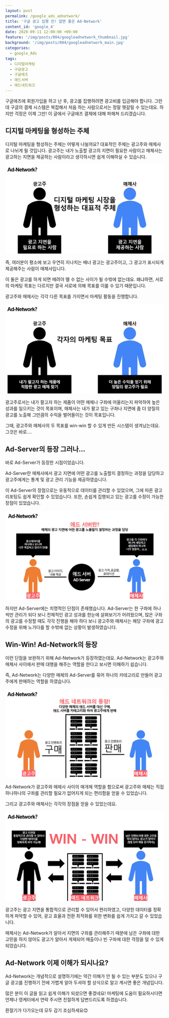 ```yaml
---
layout: post
permalink: /google_ads_adnetwork/
title: '구글 광고 집행 전! 알면 좋은 Ad-Network'
content_id: 'google_4'
date: 2020-09-11 12:00:00 +09:00
feature: '/img/posts/004/googleadnetwork_thumbnail.jpg'
background: '/img/posts/004/googleadnetwork_main.jpg'
categories:  
  - google_Ads
tags:
  - 디지털마케팅
  - 구글광고
  - 구글애즈
  - 애드서버
  - 애드네트워크
---
```


구글애즈에 회원가입을 하고 난 후, 광고를 집행하려면 광고비를 입금해야 합니다. 그런데 구글의 결제 시스템은 복잡해서 처음 하는 사람으로서는 정말 헷갈릴 수 있는데요. 하지만 걱정은 이제 그만! 이 글에서 구글애즈 결제에 대해 파헤쳐 드리겠습니다.

## **디지털 마케팅을 형성하는 주체** ##

디지털 마케팅을 형성하는 주체는 어떻게 나뉠까요? 대표적인 주체는 광고주와 매체사로 나뉘게 될 것입니다. 광고주는 내가 노출할 광고의 지면이 필요한 사람이고 매체사는 광고하는 지면을 제공하는 사람이라고 생각하시면 쉽게 이해하실 수 있습니다. 

![구글광고 이미지](/img/posts/004/001.jpg)

즉, 여러분이 평소에 보고 우연히 지나치는 배너 광고는 광고주이고, 그 광고가 표시되게 제공해주는 사람이 매체사입니다.

이 둘은 광고를 하게 되면 떼려야 뗄 수 없는 사이가 될 수밖에 없는데요. 왜냐하면, 서로의 마케팅 목표는 다르지만 결국 서로에 의해 목표를 이룰 수 있기 때문입니다.

광고주와 매체사는 각각 다른 목표를 가지면서 마케팅 활동을 진행합니다.

![구글광고 이미지](/img/posts/004/002.jpg)

광고주로서는 내가 팔고자 하는 제품이 어떤 매체나 구좌에 어울리는지 파악하여 높은 성과를 일으키는 것이 목표이며, 매체사는 내가 팔고 있는 구좌나 지면에 좀 더 양질의 광고를 노출해 그만큼의 수익을 벌어들이는 것이 목표입니다.

그때, 광고주와 매체사의 두 목표를 win-win 할 수 있게 만든 시스템이 생겨났는데요. 그것은 바로….

## **Ad-Server의 등장 그러나…** ##

바로 Ad-Server가 등장한 시점이었습니다.

Ad-Server란 매체사에서 광고 지면에 어떤 광고를 노출할지 결정하는 과정을 담당하고 광고주에게는 통계 및 광고 관리 기능을 제공하였습니다.

이 Ad-Server의 장점으로는 유동적으로 데이터를 관리할 수 있었으며, 그에 따른 광고 리포팅도 쉽게 확인할 수 있었습니다. 또한, 손쉽게 집행되고 있는 광고를 수정이 가능한 장점이 있었습니다. 

![구글광고 이미지](/img/posts/004/003.jpg)

하지만 Ad-Server에는 치명적인 단점이 존재했습니다. Ad-Server는 한 구좌에 하나씩만 관리가 되다 보니 전체적인 광고 성과를 한눈에 살펴보기가 어려웠으며, 많은 구좌의 광고를 수정할 때도 각각 진행을 해야 하다 보니 광고주와 매체사는 해당 구좌에 광고 수정을 위해 노가다를 할 수밖에 없는 상황이 발생하였습니다.

## **Win-Win! Ad-Network의 등장** ##

이런 단점을 보완하기 위해 Ad-Network가 등장하였는데요. Ad-Network는 광고주와 매체사 사이에서 판매 대행을 해주는 역할을 한다고 보시면 이해하기 쉽습니다.

즉, Ad-Network는 다양한 매체의 Ad-Server를 묶어 하나의 카테고리로 만들어 광고주에게 판매하는 역할을 하였습니다.

![구글광고 이미지](/img/posts/004/004.jpg)

Ad-Network가 광고주와 매체사 사이의 매개체 역할을 함으로써 광고주와 매체는 직접 하나하나의 구좌를 관리할 필요가 없어지게 되는 편리함을 얻을 수 있었습니다.

그리고 광고주와 매체사는 각각의 장점을 얻을 수 있었는데요.

![구글광고 이미지](/img/posts/004/005.jpg)

광고주는 광고 지면을 통합적으로 관리할 수 있어서 편리하였고, 다양한 데이터를 정확하게 파악할 수 있어, 광고 효율과 전환 최적화를 위한 변화를 쉽게 가지고 갈 수 있었습니다.

매체사는 Ad-Network가 알아서 지면의 구좌를 관리해주기 때문에 남은 구좌에 대한 고민을 하지 않아도 광고가 알아서 게재되어 매출이나 빈 구좌에 대한 걱정을 덜 수 있게 되었습니다.

## **Ad-Network 이제 이해가 되시나요?** ##

Ad-Network는 개념적으로 설명하기에는 약간 이해가 안 될 수 있는 부분도 있으나 구글 광고를 진행하기 전에 가볍게 알아 두셔야 할 상식으로 알고 계시면 좋은 개념입니다. 

많은 분이 이 글을 읽고 쉽게 이해가 되셨으면 좋겠네요! 마케팅에 도움이 필요하시다면 언제나 영케터에서 연락 주시면 친절하게 답변드리도록 하겠습니다.

환절기가 다가오는데 모두 감기 조심하세요😊

